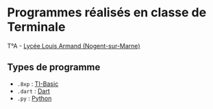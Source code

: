 # Programmes réalisés en classe de Terminale
T°A - [Lycée Louis Armand (Nogent-sur-Marne)](https://larmand.fr/)  
  
## Types de programme
* `.8xp` : [TI-Basic](https://education.ti.com/fr/mises-a-jour-et-logiciels/ti-codes/83/beyond-basics)
* `.dart` : [Dart](https://dart.dev/)
* `.py` : [Python](https://www.python.org/)
